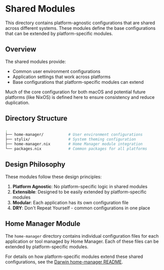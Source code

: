# Shared Modules

This directory contains platform-agnostic configurations that are shared across
different systems. These modules define the base configurations that can be
extended by platform-specific modules.

## Overview

The shared modules provide:

- Common user environment configurations
- Application settings that work across platforms
- Base configurations that platform-specific modules can extend

Much of the core configuration for both macOS and potential future platforms
(like NixOS) is defined here to ensure consistency and reduce duplication.

## Directory Structure

```sh
.
├── home-manager/           # User environment configurations
├── stylix/                 # System theming configuration
├── home-manager.nix        # Home Manager module integration
└── packages.nix            # Common packages for all platforms
```

## Design Philosophy

These modules follow these design principles:

1. **Platform Agnostic**: No platform-specific logic in shared modules
2. **Extensible**: Designed to be easily extended by platform-specific modules
3. **Modular**: Each application has its own configuration file
4. **DRY**: Don't Repeat Yourself - common configurations in one place

## Home Manager Module

The `home-manager` directory contains individual configuration files for each
application or tool managed by Home Manager. Each of these files can be extended
by platform-specific modules.

For details on how platform-specific modules extend these shared configurations,
see the [Darwin home-manager README](../darwin/home-manager/README.md).
